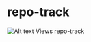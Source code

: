 repo-track
==========
![Alt text](http://repotrack-toretto460.dotcloud.com/217eeed8b462b78d8c483f1d4e14c037/counter "Views") Views
repo-track
